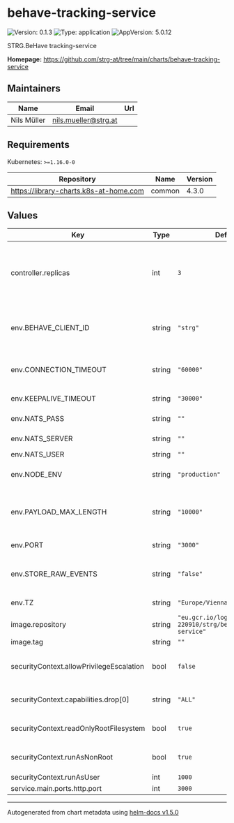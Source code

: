 # behave-tracking-service

![Version: 0.1.3](https://img.shields.io/badge/Version-0.1.3-informational?style=flat-square) ![Type: application](https://img.shields.io/badge/Type-application-informational?style=flat-square) ![AppVersion: 5.0.12](https://img.shields.io/badge/AppVersion-5.0.12-informational?style=flat-square)

STRG.BeHave tracking-service

**Homepage:** <https://github.com/strg-at/tree/main/charts/behave-tracking-service>

## Maintainers

| Name | Email | Url |
| ---- | ------ | --- |
| Nils Müller | nils.mueller@strg.at |  |

## Requirements

Kubernetes: `>=1.16.0-0`

| Repository | Name | Version |
|------------|------|---------|
| https://library-charts.k8s-at-home.com | common | 4.3.0 |

## Values

| Key | Type | Default | Description |
|-----|------|---------|-------------|
| controller.replicas | int | `3` | Number of desired pods. We use 3 minimum to assure no outage durring rollout/preemtible node restarts |
| env.BEHAVE_CLIENT_ID | string | `"strg"` | beHave client id used in logging reference aswel as in NATS message routing |
| env.CONNECTION_TIMEOUT | string | `"60000"` | beHave websocket connection timeout |
| env.KEEPALIVE_TIMEOUT | string | `"30000"` | beHave keep alive timeout |
| env.NATS_PASS | string | `""` | the nats password |
| env.NATS_SERVER | string | `""` | the nats server address |
| env.NATS_USER | string | `""` | the nats user |
| env.NODE_ENV | string | `"production"` | The default nodejs environment |
| env.PAYLOAD_MAX_LENGTH | string | `"10000"` | the maximum length of bytes before droping websocket frames |
| env.PORT | string | `"3000"` | websocket listening port |
| env.STORE_RAW_EVENTS | string | `"false"` | store raw events in db (require a working db connection) |
| env.TZ | string | `"Europe/Vienna"` | The timezone in the container |
| image.repository | string | `"eu.gcr.io/logical-sled-220910/strg/behave/tracking-service"` | image repository |
| image.tag | string | `""` | image tag |
| securityContext.allowPrivilegeEscalation | bool | `false` | do not allow privilege escalation for security reasons |
| securityContext.capabilities.drop[0] | string | `"ALL"` | drop all privileges as we dont need them |
| securityContext.readOnlyRootFilesystem | bool | `true` | set root fs to read only for security reasons |
| securityContext.runAsNonRoot | bool | `true` | do not run as root for security reasons |
| securityContext.runAsUser | int | `1000` | run as user with <id> |
| service.main.ports.http.port | int | `3000` | the service port |

----------------------------------------------
Autogenerated from chart metadata using [helm-docs v1.5.0](https://github.com/norwoodj/helm-docs/releases/v1.5.0)
